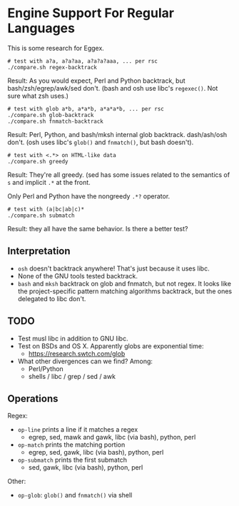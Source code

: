 Engine Support For Regular Languages
====================================

This is some research for Eggex.

    # test with a?a, a?a?aa, a?a?a?aaa, ... per rsc
    ./compare.sh regex-backtrack

Result: As you would expect, Perl and Python backtrack, but
bash/zsh/egrep/awk/sed don't.  (bash and osh use libc's `regexec()`.
Not sure what zsh uses.)

    # test with glob a*b, a*a*b, a*a*a*b, ... per rsc
    ./compare.sh glob-backtrack
    ./compare.sh fnmatch-backtrack

Result: Perl, Python, and bash/mksh internal glob backtrack.
dash/ash/osh don't.  (osh uses libc's `glob()` and `fnmatch()`, but
bash doesn't).

    # test with <.*> on HTML-like data
    ./compare.sh greedy

Result: They're all greedy.  (sed has some issues related to the
semantics of `s` and implicit `.*` at the front.

Only Perl and Python have the nongreedy `.*?` operator.

    # test with (a|bc|ab|c)*
    ./compare.sh submatch

Result: they all have the same behavior.  Is there a better test?

## Interpretation

- `osh` doesn't backtrack anywhere!  That's just because it uses libc.
- None of the GNU tools tested backtrack.
- `bash` and `mksh` backtrack on glob and fnmatch, but not regex.
  It looks like the project-specific pattern matching algorithms
  backtrack, but the ones delegated to libc don't.

## TODO

- Test musl libc in addition to GNU libc.
- Test on BSDs and OS X.  Apparently globs are exponential time:
  - https://research.swtch.com/glob
- What other divergences can we find?  Among:
  - Perl/Python
  - shells / libc / grep / sed / awk

## Operations

Regex:

- `op-line` prints a line if it matches a regex
  - egrep, sed, mawk and gawk, libc (via bash), python, perl
- `op-match` prints the matching portion
  - egrep, sed, gawk, libc (via bash), python, perl
- `op-submatch` prints the first submatch
  -  sed, gawk, libc (via bash), python, perl

Other:

- `op-glob`: `glob()` and `fnmatch()` via shell

